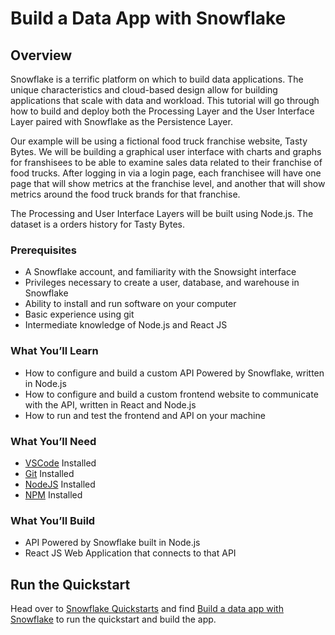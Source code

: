 # Build a Data App with Snowflake
<!-- ------------------------ -->
## Overview 

Snowflake is a terrific platform on which to build data applications. The unique characteristics and
cloud-based design allow for building applications that scale with data and workload. This tutorial
will go through how to build and deploy both the Processing Layer and the User Interface Layer paired
with Snowflake as the Persistence Layer.

Our example will be using a fictional food truck franchise website, Tasty Bytes. We will be building
a graphical user interface with charts and graphs for franshisees to be able to examine sales data related
to their franchise of food trucks. After logging in via a login page, each franchisee will have one page 
that will show metrics at the franchise level, and another that will show metrics around the food truck 
brands for that franchise.

The Processing and User Interface Layers will be built using Node.js. The dataset is a orders history
for Tasty Bytes. 

### Prerequisites
- A Snowflake account, and familiarity with the Snowsight interface
- Privileges necessary to create a user, database, and warehouse in Snowflake
- Ability to install and run software on your computer
- Basic experience using git
- Intermediate knowledge of Node.js and React JS

### What You’ll Learn 
- How to configure and build a custom API Powered by Snowflake, written in Node.js
- How to configure and build a custom frontend website to communicate with the API, written in React and Node.js
- How to run and test the frontend and API on your machine

### What You’ll Need 
- [VSCode](https://code.visualstudio.com/download) Installed
- [Git](https://git-scm.com/book/en/v2/Getting-Started-Installing-Git) Installed
- [NodeJS](https://nodejs.org/en/download/) Installed
- [NPM](https://docs.npmjs.com/downloading-and-installing-node-js-and-npm) Installed

### What You’ll Build 
- API Powered by Snowflake built in Node.js
- React JS Web Application that connects to that API

## Run the Quickstart

Head over to [Snowflake Quickstarts]() and find [Build a data app with Snowflake](https://quickstarts.snowflake.com/guide/build_a_data_app_with_snowflake) to run the quickstart and build the app.
